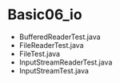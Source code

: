 # Basic06_io

- BufferedReaderTest.java
- FileReaderTest.java
- FileTest.java
- InputStreamReaderTest.java
- InputStreamTest.java